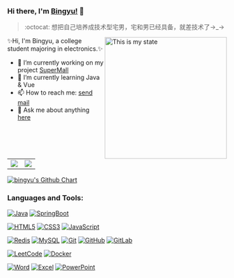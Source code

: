 <!--
**lengyue1024/lengyue1024** is a ✨ _special_ ✨ repository because its `README.md` (this file) appears on your GitHub profile.

Here are some ideas to get you started:

- 🔭 I’m currently working on ...
- 🌱 I’m currently learning ...
- 👯 I’m looking to collaborate on ...
- 🤔 I’m looking for help with ...
- 💬 Ask me about ...
- 📫 How to reach me: ...
- 😄 Pronouns: ...
- ⚡ Fun fact: ...
-->

### Hi there, I'm [Bingyu!](https://bingyublog.com) 👋

> :octocat: 想把自己培养成技术型宅男，宅和男已经具备，就差技术了→_→

<img align="right" alt="This is my state" src="https://media.giphy.com/media/836HiJc7pgzy8iNXCn/giphy.gif" width="280"/>

✨Hi, I'm Bingyu, a college student majoring in electronics.✨

- 🔭 I’m currently working on my project [SuperMall](https://github.com/lengyue1024/supermall)
- 🌱 I’m currently learning Java & Vue
- 📫 How to reach me: [send mail](mailto:xzhxpx@qq.com)
- 💬 Ask me about anything [here](https://github.com/lengyue1024/lengyue1024/issues)
<br />


<table border="0">
    <tr>
        <td><center><img align="center" src="https://github-readme-stats.vercel.app/api?username=lengyue1024&show_icons=true&count_private=true&hide_title=true&theme=cobalt"></center></td>
        <td><center><img align="center" src="https://github-readme-stats.anuraghazra1.vercel.app/api/top-langs/?username=lengyue1024&count_private=true&layout=compact&theme=merko" /></center></td>
    </tr>
</table>
<a href="https://github.com/lengyue1024"><img src="https://ghchart.rshah.org/409ba5/lengyue1024" alt="bingyu's Github Chart" /></a>


### Languages and Tools:

[![Java](https://img.shields.io/badge/Java-orange?style=flat&logo=java&logoColor=white&link=https://github.com/lengyue1024)](https://github.com/lengyue1024) 
[![SpringBoot](https://img.shields.io/badge/-Springboot-green?style=flat&logo=spring&link=https://github.com/lengyue1024)](https://github.com/lengyue1024) 
<br>

[![HTML5](https://img.shields.io/badge/-HTML5-E34F26?style=flat&logo=html5&logoColor=white&link=https://github.com/lengyue1024)](https://github.com/lengyue1024) 
[![CSS3](https://img.shields.io/badge/-CSS3-1572B6?style=flat&logo=css3&link=https://github.com/lengyue1024)](https://github.com/lengyue1024) 
[![JavaScript](https://img.shields.io/badge/-JavaScript-black?style=flat&logo=javascript&link=https://github.com/lengyue1024)](https://github.com/lengyue1024) 
<br>

[![Redis](https://img.shields.io/badge/-Redis-black?style=flat&logo=redis&link=https://github.com/lengyue1024)](https://github.com/lengyue1024) 
[![MySQL](https://img.shields.io/badge/-MySQL-black?style=flat&logo=mysql&link=https://github.com/lengyue1024)](https://github.com/lengyue1024)
[![Git](https://img.shields.io/badge/-Git-black?style=flat&logo=git&link=https://github.com/lengyue1024)](https://github.com/lengyue1024) 
[![GitHub](https://img.shields.io/badge/-GitHub-181717?style=flat&logo=github&link=https://github.com/lengyue1024)](https://github.com/lengyue1024)
[![GitLab](https://img.shields.io/badge/-GitLab-FCA121?style=flat&logo=gitlab&link=https://github.com/lengyue1024)](https://gitlab.com/lengyue1024) 
<br>

[![LeetCode](https://img.shields.io/badge/-LeetCode-02569B?style=flat&logo=leetCode&link=https://github.com/lengyue1024)](https://github.com/lengyue1024)
[![Docker](https://img.shields.io/badge/-Docker-black?style=flat&logo=docker&link=https://github.com/lengyue1024)](https://github.com/lengyue1024)
<br>

[![Word](https://img.shields.io/badge/-Microsoft%20Word-164ead?style=flat&logo=microsoft%20word)](https://github.com/lengyue1024)
[![Excel](https://img.shields.io/badge/-Microsoft%20Excel-026f39?style=flat&logo=microsoft%20excel)](https://github.com/lengyue1024)
[![PowerPoint](https://img.shields.io/badge/-Microsoft%20PowerPoint-b9361a?style=flat&logo=microsoft%20powerpoint)](https://github.com/lengyue1024)

<!-- [![email](https://wangchujiang.com/sb/ico/email.svg)](mailto:xzhxpx@qq.com) -->

<!-- 
### Hi there,I'm [Bingyu](https://bingyublog.com) 👋 -->

<!-- <table>

    <tr>

        <td><center><a href="https://github.com/octocatHub/octocathub.github.io/graphs/contributors"><img src="./.vuepress/public/bingyu.jpg" width="100" height="100" alt="Contributor" /></a></center></td>
        <td><center><a href="https://github.com/lengyue1024"><img src="https://ghchart.rshah.org/409ba5/lengyue1024" alt="bingyu's Github Chart" /></a></center></td>
    </tr>
</table> -->
<!-- 
<table>
    <tr>
        <td><center><a href="https://github.com/octocatHub/octocathub.github.io/graphs/contributors"><img src="./.vuepress/public/bingyu.jpg" width="100" height="100" alt="Contributor" /></a></center></td>
        <td><center><a href="https://github.com/lengyue1024"><img src="https://ghchart.rshah.org/409ba5/lengyue1024" alt="bingyu's Github Chart" /></a></center></td>
    </tr>

</table> -->


